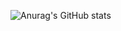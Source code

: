 ![Anurag's GitHub stats](https://github-readme-stats.vercel.app/api?username=fumerem&show_icons=true&theme=radical)
